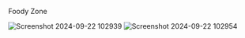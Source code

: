 Foody Zone

![Screenshot 2024-09-22 102939](https://github.com/user-attachments/assets/67caf375-7a67-44cb-a939-572e4fff7062)
![Screenshot 2024-09-22 102954](https://github.com/user-attachments/assets/fc2c3770-1464-4354-be58-1eb90f9bef31)

